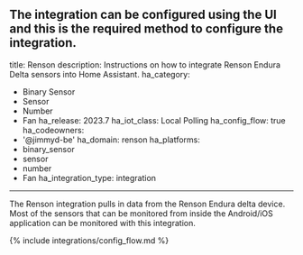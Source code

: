The integration can be configured using the UI and this is the required method to configure the integration.
---
title: Renson
description: Instructions on how to integrate Renson Endura Delta sensors into Home Assistant.
ha_category:
  - Binary Sensor
  - Sensor
  - Number
  - Fan
ha_release: 2023.7
ha_iot_class: Local Polling
ha_config_flow: true
ha_codeowners:
  - '@jimmyd-be'
ha_domain: renson
ha_platforms:
  - binary_sensor
  - sensor
  - number
  - Fan
ha_integration_type: integration
---

The Renson integration pulls in data from the Renson Endura delta device. Most of the sensors that can be monitored from inside the Android/iOS application can be monitored with this integration.


{% include integrations/config_flow.md %}
